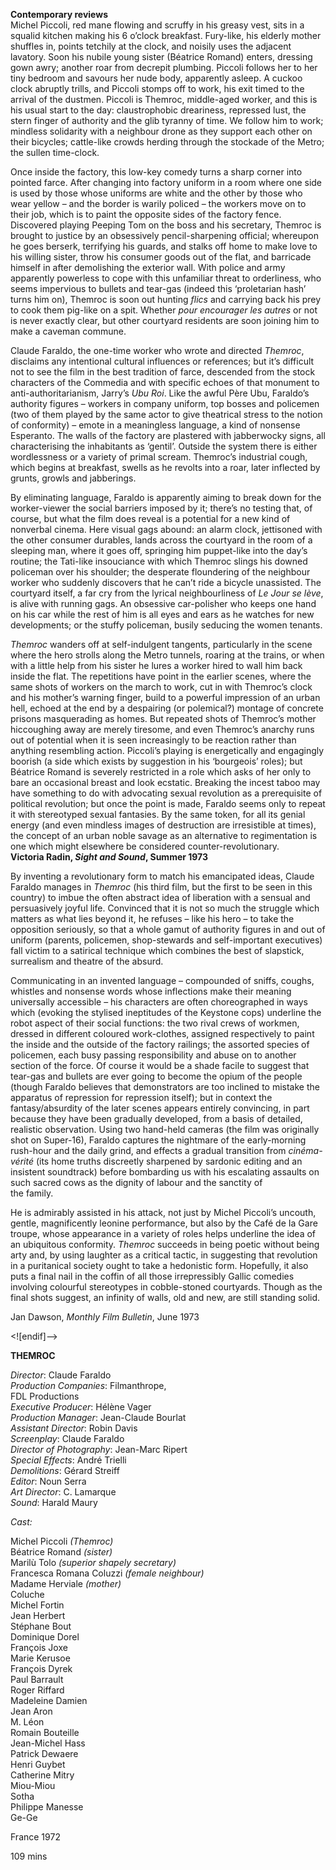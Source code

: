 

**Contemporary reviews**  
Michel Piccoli, red mane flowing and scruffy in his greasy vest, sits in a squalid kitchen making his 6 o’clock breakfast. Fury-like, his elderly mother shuffles in, points tetchily at the clock, and noisily uses the adjacent lavatory. Soon his nubile young sister (Béatrice Romand) enters, dressing gown awry; another roar from decrepit plumbing. Piccoli follows her to her tiny bedroom and savours her nude body, apparently asleep. A cuckoo clock abruptly trills, and Piccoli stomps off to work, his exit timed to the arrival of the dustmen. Piccoli is Themroc, middle-aged worker, and this is his usual start to the day: claustrophobic dreariness, repressed lust, the stern finger of authority and the glib tyranny of time. We follow him to work; mindless solidarity with a neighbour drone as they support each other on their bicycles; cattle-like crowds herding through the stockade of the Metro; the sullen time-clock.

Once inside the factory, this low-key comedy turns a sharp corner into pointed farce. After changing into factory uniform in a room where one side is used by those whose uniforms are white and the other by those who wear yellow – and the border is warily policed – the workers move on to their job, which is to paint the opposite sides of the factory fence. Discovered playing Peeping Tom on the boss and his secretary, Themroc is brought to justice by an obsessively pencil-sharpening official; whereupon he goes berserk, terrifying his guards, and stalks off home to make love to his willing sister, throw his consumer goods out of the flat, and barricade himself in after demolishing the exterior wall. With police and army apparently powerless to cope with this unfamiliar threat to orderliness, who seems impervious to bullets and tear-gas (indeed this ‘proletarian hash’ turns him on), Themroc is soon out hunting _flics_ and carrying back his prey to cook them pig-like on a spit. Whether _pour encourager les autres_ or not is never exactly clear, but other courtyard residents are soon joining him to make a caveman commune.

Claude Faraldo, the one-time worker who wrote and directed _Themroc_, disclaims any intentional cultural influences or references; but it’s difficult not to see the film in the best tradition of farce, descended from the stock characters of the Commedia and with specific echoes of that monument to anti-authoritarianism, Jarry’s _Ubu Roi_. Like the awful Père Ubu, Faraldo’s authority figures – workers in company uniform, top bosses and policemen (two of them played by the same actor to give theatrical stress to the notion of conformity) – emote in a meaningless language, a kind of nonsense Esperanto. The walls of the factory are plastered with jabberwocky signs, all characterising the inhabitants as ‘gentil’. Outside the system there is either wordlessness or a variety of primal scream. Themroc’s industrial cough, which begins at breakfast, swells as he revolts into a roar, later inflected by grunts, growls and jabberings.

By eliminating language, Faraldo is apparently aiming to break down for the worker-viewer the social barriers imposed by it; there’s no testing that, of course, but what the film does reveal is a potential for a new kind of nonverbal cinema. Here visual gags abound: an alarm clock, jettisoned with the other consumer durables, lands across the courtyard in the room of a sleeping man, where it goes off, springing him puppet-like into the day’s routine; the Tati-like insouciance with which Themroc slings his downed policeman over his shoulder; the desperate floundering of the neighbour worker who suddenly discovers that he can’t ride a bicycle unassisted. The courtyard itself, a far cry from the lyrical neighbourliness of _Le Jour se lève_, is alive with running gags. An obsessive car-polisher who keeps one hand on his car while the rest of him is all eyes and ears as he watches for new developments; or the stuffy policeman, busily seducing the women tenants.

_Themroc_ wanders off at self-indulgent tangents, particularly in the scene where the hero strolls along the Metro tunnels, roaring at the trains, or when with a little help from his sister he lures a worker hired to wall him back inside the flat. The repetitions have point in the earlier scenes, where the same shots of workers on the march to work, cut in with Themroc’s clock and his mother’s warning finger, build to a powerful impression of an urban hell, echoed at the end by a despairing (or polemical?) montage of concrete prisons masquerading as homes. But repeated shots of Themroc’s mother hiccoughing away are merely tiresome, and even Themroc’s anarchy runs out of potential when it is seen increasingly to be reaction rather than anything resembling action. Piccoli’s playing is energetically and engagingly boorish (a side which exists by suggestion in his ‘bourgeois’ roles); but Béatrice Romand is severely restricted in a role which asks of her only to bare an occasional breast and look ecstatic. Breaking the incest taboo may have something to do with advocating sexual revolution as a prerequisite of political revolution; but once the point is made, Faraldo seems only to repeat it with stereotyped sexual fantasies. By the same token, for all its genial energy (and even mindless images of destruction are irresistible at times), the concept of an urban noble savage as an alternative to regimentation is one which might elsewhere be considered counter-revolutionary.  
**Victoria Radin, _Sight and Sound_, Summer 1973**

By inventing a revolutionary form to match his emancipated ideas, Claude Faraldo manages in _Themroc_ (his third film, but the first to be seen in this country) to imbue the often abstract idea of liberation with a sensual and persuasively joyful life. Convinced that it is not so much the struggle which matters as what lies beyond it, he refuses – like his hero – to take the opposition seriously, so that a whole gamut of authority figures in and out of uniform (parents, policemen, shop-stewards and self-important executives) fall victim to a satirical technique which combines the best of slapstick, surrealism and theatre of the absurd.

Communicating in an invented language – compounded of sniffs, coughs, whistles and nonsense words whose inflections make their meaning universally accessible – his characters are often choreographed in ways which (evoking the stylised ineptitudes of the Keystone cops) underline the robot aspect of their social functions: the two rival crews of workmen, dressed in different coloured work-clothes, assigned respectively to paint the inside and the outside of the factory railings; the assorted species of policemen, each busy passing responsibility and abuse on to another section of the force. Of course it would be a shade facile to suggest that tear-gas and bullets are ever going to become the opium of the people (though Faraldo believes that demonstrators are too inclined to mistake the apparatus of repression for repression itself); but in context the fantasy/absurdity of the later scenes appears entirely convincing, in part because they have been gradually developed, from a basis of detailed, realistic observation. Using two hand-held cameras (the film was originally shot on Super-16), Faraldo captures the nightmare of the early-morning rush-hour and the daily grind, and effects a gradual transition from _cinéma-vérité_ (its home truths discreetly sharpened by sardonic editing and an insistent soundtrack) before bombarding us with his escalating assaults on such sacred cows as the dignity of labour and the sanctity of  
the family.

He is admirably assisted in his attack, not just by Michel Piccoli’s uncouth, gentle, magnificently leonine performance, but also by the Café de Ia Gare troupe, whose appearance in a variety of roles helps underline the idea of an ubiquitous conformity. _Themroc_ succeeds in being poetic without being arty and, by using laughter as a critical tactic, in suggesting that revolution in a puritanical society ought to take a hedonistic form. Hopefully, it also puts a final nail in the coffin of all those irrepressibly Gallic comedies involving colourful stereotypes in cobble-stoned courtyards. Though as the final shots suggest, an infinity of walls, old and new, are still standing solid.

Jan Dawson, _Monthly Film Bulletin_, June 1973

<![endif]-->

**THEMROC**

_Director_: Claude Faraldo  
_Production Companies_: Filmanthrope,  
FDL Productions  
_Executive Producer_: Hélène Vager  
_Production Manager_: Jean-Claude Bourlat  
_Assistant Director_: Robin Davis  
_Screenplay_: Claude Faraldo  
_Director of Photography_: Jean-Marc Ripert  
_Special Effects_: André Trielli  
_Demolitions_: Gérard Streiff  
_Editor_: Noun Serra  
_Art Director_: C. Lamarque  
_Sound_: Harald Maury

_Cast:_

Michel Piccoli _(Themroc)_  
Béatrice Romand _(sister)_  
Marilù Tolo _(superior shapely secretary)_  
Francesca Romana Coluzzi _(female neighbour)_  
Madame Herviale _(mother)_  
Coluche  
Michel Fortin  
Jean Herbert  
Stéphane Bout  
Dominique Dorel  
François Joxe  
Marie Kerusoe  
François Dyrek  
Paul Barrault  
Roger Riffard  
Madeleine Damien  
Jean Aron  
M. Léon  
Romain Bouteille  
Jean-Michel Hass  
Patrick Dewaere  
Henri Guybet  
Catherine Mitry  
Miou-Miou  
Sotha  
Philippe Manesse  
Ge-Ge

France 1972

109 mins
<!--stackedit_data:
eyJoaXN0b3J5IjpbMTExOTQ5OTE5NF19
-->